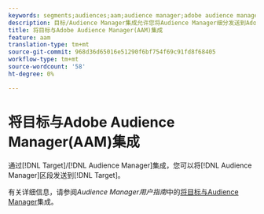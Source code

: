```yaml
---
keywords: segments;audiences;aam;audience manager;adobe audience manager;integrate;integration
description: 目标/Audience Manager集成允许您将Audience Manager细分发送到Adobe Target
title: 将目标与Adobe Audience Manager(AAM)集成
feature: aam
translation-type: tm+mt
source-git-commit: 968d36d65016e51290f6bf754f69c91fd8f68405
workflow-type: tm+mt
source-wordcount: '58'
ht-degree: 0%

---
```



# 将目标与Adobe Audience Manager(AAM)集成

通过[!DNL Target]/[!DNL Audience Manager]集成，您可以将[!DNL Audience Manager]区段发送到[!DNL Target]。

有关详细信息，请参阅&#x200B;*Audience Manager用户指南*&#x200B;中的[将目标与Audience Manager](https://experienceleague.adobe.com/docs/audience-manager/user-guide/implementation-integration-guides/integration-other-solutions/aam-target-integration.html)集成。
